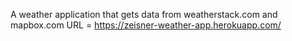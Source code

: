 A weather application that gets data from weatherstack.com and mapbox.com
URL = https://zeisner-weather-app.herokuapp.com/
